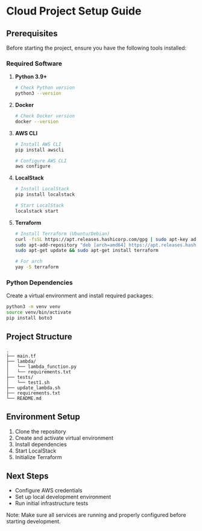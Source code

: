 # Cloud Project Setup Guide

## Prerequisites

Before starting the project, ensure you have the following tools installed:

### Required Software
1. **Python 3.9+**
    ```bash
    # Check Python version
    python3 --version
    ```

2. **Docker**
    ```bash
    # Check Docker version
    docker --version
    ```

3. **AWS CLI**
    ```bash
    # Install AWS CLI
    pip install awscli
    
    # Configure AWS CLI
    aws configure
    ```

4. **LocalStack**
    ```bash
    # Install LocalStack
    pip install localstack
    
    # Start LocalStack
    localstack start
    ```

5. **Terraform**
    ```bash
    # Install Terraform (Ubuntu/Debian)
    curl -fsSL https://apt.releases.hashicorp.com/gpg | sudo apt-key add -
    sudo apt-add-repository "deb [arch=amd64] https://apt.releases.hashicorp.com $(lsb_release -cs) main"
    sudo apt-get update && sudo apt-get install terraform

    # For arch
    yay -S terraform
    ```

### Python Dependencies
Create a virtual environment and install required packages:
```bash
python3 -m venv venv
source venv/bin/activate
pip install boto3
```

## Project Structure
```
.
├── main.tf
├── lambda/
│   └── lambda_function.py
│   └── requirements.txt
├── tests/
│   └── test1.sh
├── update_lambda.sh
├── requirements.txt
└── README.md
```

## Environment Setup
1. Clone the repository
2. Create and activate virtual environment
3. Install dependencies
4. Start LocalStack
5. Initialize Terraform

## Next Steps
- Configure AWS credentials
- Set up local development environment
- Run initial infrastructure tests

Note: Make sure all services are running and properly configured before starting development.